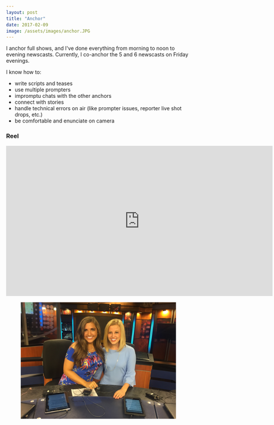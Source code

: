 ```yaml
---
layout: post
title: "Anchor"
date: 2017-02-09
image: /assets/images/anchor.JPG
---
```

I anchor full shows, and I've done everything from morning to noon to evening newscasts. Currently, I co-anchor the 5 and 6 newscasts on Friday evenings.

I know how to:
* write scripts and teases
* use multiple prompters
* impromptu chats with the other anchors
* connect with stories
* handle technical errors on air (like prompter issues, reporter live shot drops, etc.)
* be comfortable and enunciate on camera

<h3>Reel</h3>
<iframe width="728" height="410" src="https://www.youtube.com/embed/VfNjMhrqlrM" frameborder="0" allow="accelerometer; autoplay; encrypted-media; gyroscope; picture-in-picture" allowfullscreen></iframe>

<figure class="large-img">
  <img src="/assets/images/anchor2.JPG" alt="Placeholder"/>
</figure>
